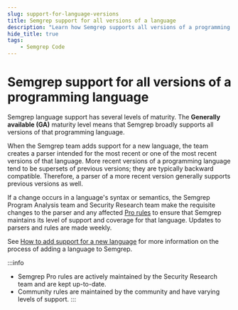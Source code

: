 ```yaml
---
slug: support-for-language-versions
title: Semgrep support for all versions of a language 
description: "Learn how Semgrep supports all versions of a programming language."
hide_title: true
tags:
    - Semgrep Code
---
```


# Semgrep support for all versions of a programming language

Semgrep language support has several levels of maturity. The **Generally available (GA)** maturity level means that Semgrep broadly supports all versions of that programming language.

When the Semgrep team adds support for a new language, the team creates a parser intended for the most recent or one of the most recent versions of that language. More recent versions of a programming language tend to be supersets of previous versions; they are typically backward compatible. Therefore, a parser of a more recent version generally supports previous versions as well.

If a change occurs in a language's syntax or semantics, the Semgrep Program Analysis team and Security Research team make the requisite changes to the parser and any affected [Pro rules](/semgrep-code/pro-rules) to ensure that Semgrep maintains its level of support and coverage for that language. Updates to parsers and rules are made weekly.

See [How to add support for a new language](/contributing/adding-a-language) for more information on the process of adding a language to Semgrep.

:::info
- Semgrep Pro rules are actively maintained by the Security Research team and are kept up-to-date.
- Community rules are maintained by the community and have varying levels of support. 
:::

